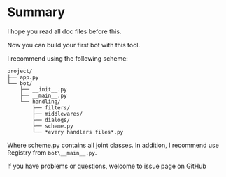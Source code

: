# Summary

I hope you read all doc files before this.

Now you can build your first bot with this tool.

I recommend using the following scheme:

```prettier
project/
├── app.py
└── bot/
    ├── __init__.py
    ├── __main__.py
    └── handling/
        ├── filters/
        ├── middlewares/
        ├── dialogs/
        ├── scheme.py
        └── *every handlers files*.py
```

Where scheme.py contains all joint classes.
In addition, I recommend use Registry from `bot\__main__.py`. 

If you have problems or questions, welcome to issue page on GitHub
